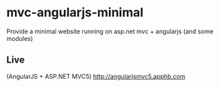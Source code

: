 # mvc-angularjs-minimal
Provide a minimal website running on asp.net mvc + angularjs (and some modules)

## Live
(AngularJS + ASP.NET MVC5) http://angularjsmvc5.apphb.com
